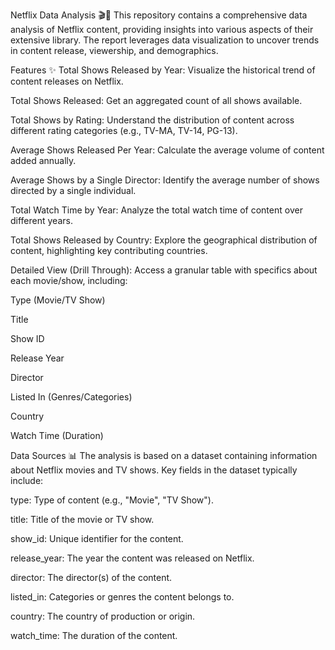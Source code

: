 Netflix Data Analysis 🎬🍿
This repository contains a comprehensive data analysis of Netflix content, providing insights into various aspects of their extensive library. The report leverages data visualization to uncover trends in content release, viewership, and demographics.

Features ✨
Total Shows Released by Year: Visualize the historical trend of content releases on Netflix.

Total Shows Released: Get an aggregated count of all shows available.

Total Shows by Rating: Understand the distribution of content across different rating categories (e.g., TV-MA, TV-14, PG-13).

Average Shows Released Per Year: Calculate the average volume of content added annually.

Average Shows by a Single Director: Identify the average number of shows directed by a single individual.

Total Watch Time by Year: Analyze the total watch time of content over different years.

Total Shows Released by Country: Explore the geographical distribution of content, highlighting key contributing countries.

Detailed View (Drill Through): Access a granular table with specifics about each movie/show, including:

Type (Movie/TV Show)

Title

Show ID

Release Year

Director

Listed In (Genres/Categories)

Country

Watch Time (Duration)

Data Sources 📊
The analysis is based on a dataset containing information about Netflix movies and TV shows. Key fields in the dataset typically include:

type: Type of content (e.g., "Movie", "TV Show").

title: Title of the movie or TV show.

show_id: Unique identifier for the content.

release_year: The year the content was released on Netflix.

director: The director(s) of the content.

listed_in: Categories or genres the content belongs to.

country: The country of production or origin.

watch_time: The duration of the content.
